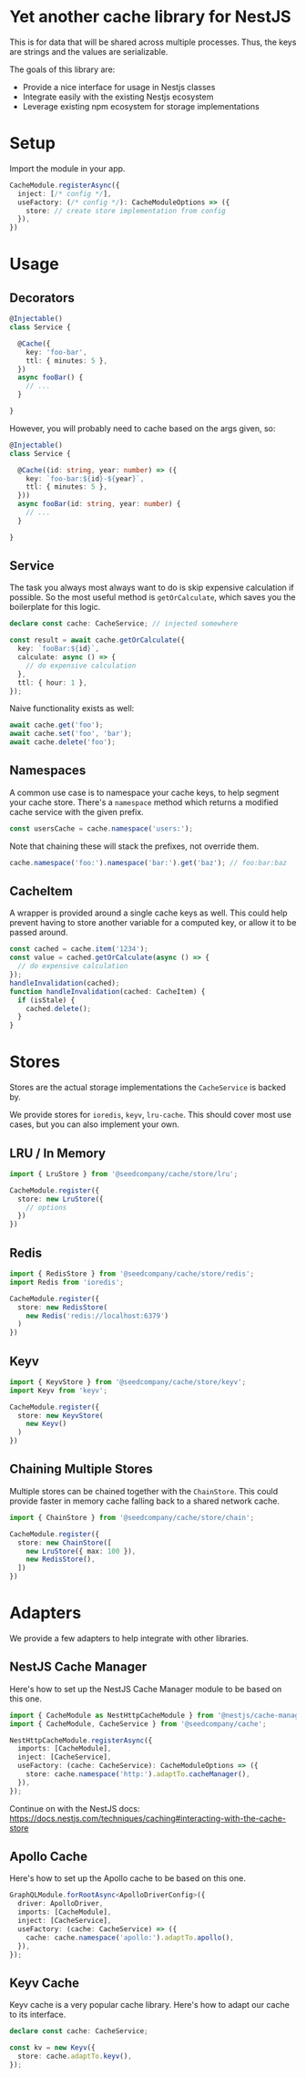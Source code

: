 # Yet another cache library for NestJS

This is for data that will be shared across multiple processes.
Thus, the keys are strings and the values are serializable.

The goals of this library are:
- Provide a nice interface for usage in Nestjs classes
- Integrate easily with the existing Nestjs ecosystem
- Leverage existing npm ecosystem for storage implementations

# Setup

Import the module in your app.
```ts
CacheModule.registerAsync({
  inject: [/* config */],
  useFactory: (/* config */): CacheModuleOptions => ({
    store: // create store implementation from config
  }),
})
```

# Usage

## Decorators

```ts
@Injectable()
class Service {

  @Cache({
    key: 'foo-bar',
    ttl: { minutes: 5 },
  })
  async fooBar() {
    // ...
  }

}
```

However, you will probably need to cache based on the args given, so:
```ts
@Injectable()
class Service {

  @Cache((id: string, year: number) => ({
    key: `foo-bar:${id}-${year}`,
    ttl: { minutes: 5 },
  }))
  async fooBar(id: string, year: number) {
    // ...
  }

}
```

## Service

The task you always most always want to do is skip expensive calculation if possible.
So the most useful method is `getOrCalculate`, which saves you the boilerplate for this logic.

```ts
declare const cache: CacheService; // injected somewhere

const result = await cache.getOrCalculate({
  key: `fooBar:${id}`,
  calculate: async () => {
    // do expensive calculation
  },
  ttl: { hour: 1 },
});
```

Naive functionality exists as well:
```ts
await cache.get('foo');
await cache.set('foo', 'bar');
await cache.delete('foo');
```

## Namespaces

A common use case is to namespace your cache keys, to help segment your cache store.
There's a `namespace` method which returns a modified cache service with the given prefix.
```ts
const usersCache = cache.namespace('users:');
```
Note that chaining these will stack the prefixes, not override them.
```ts
cache.namespace('foo:').namespace('bar:').get('baz'); // foo:bar:baz
```

## CacheItem

A wrapper is provided around a single cache keys as well.
This could help prevent having to store another variable for a computed key, or allow it to be passed around.
```ts
const cached = cache.item('1234');
const value = cached.getOrCalculate(async () => {
  // do expensive calculation
});
handleInvalidation(cached);
function handleInvalidation(cached: CacheItem) {
  if (isStale) {
    cached.delete();
  }
}
```

# Stores

Stores are the actual storage implementations the `CacheService` is backed by.

We provide stores for `ioredis`, `keyv`, `lru-cache`.
This should cover most use cases, but you can also implement your own.

## LRU / In Memory
```ts
import { LruStore } from '@seedcompany/cache/store/lru';

CacheModule.register({
  store: new LruStore({
    // options
  })
})
```

## Redis
```ts
import { RedisStore } from '@seedcompany/cache/store/redis';
import Redis from 'ioredis';

CacheModule.register({
  store: new RedisStore(
    new Redis('redis://localhost:6379')
  )
})
```

## Keyv
```ts
import { KeyvStore } from '@seedcompany/cache/store/keyv';
import Keyv from 'keyv';

CacheModule.register({
  store: new KeyvStore(
    new Keyv()
  )
})
```

## Chaining Multiple Stores

Multiple stores can be chained together with the `ChainStore`.
This could provide faster in memory cache falling back to a shared network cache.

```ts
import { ChainStore } from '@seedcompany/cache/store/chain';

CacheModule.register({
  store: new ChainStore([
    new LruStore({ max: 100 }),
    new RedisStore(),
  ])
})
```

# Adapters

We provide a few adapters to help integrate with other libraries.

## NestJS Cache Manager

Here's how to set up the NestJS Cache Manager module to be based on this one.

```ts
import { CacheModule as NestHttpCacheModule } from '@nestjs/cache-manager';
import { CacheModule, CacheService } from '@seedcompany/cache';

NestHttpCacheModule.registerAsync({
  imports: [CacheModule],
  inject: [CacheService],
  useFactory: (cache: CacheService): CacheModuleOptions => ({
    store: cache.namespace('http:').adaptTo.cacheManager(),
  }),
});
```
Continue on with the NestJS docs:
https://docs.nestjs.com/techniques/caching#interacting-with-the-cache-store

## Apollo Cache

Here's how to set up the Apollo cache to be based on this one.

```ts
GraphQLModule.forRootAsync<ApolloDriverConfig>({
  driver: ApolloDriver,
  imports: [CacheModule],
  inject: [CacheService],
  useFactory: (cache: CacheService) => ({
    cache: cache.namespace('apollo:').adaptTo.apollo(),
  }),
});
```

## Keyv Cache

Keyv cache is a very popular cache library.
Here's how to adapt our cache to its interface.

```ts
declare const cache: CacheService;

const kv = new Keyv({
  store: cache.adaptTo.keyv(),
});
```

